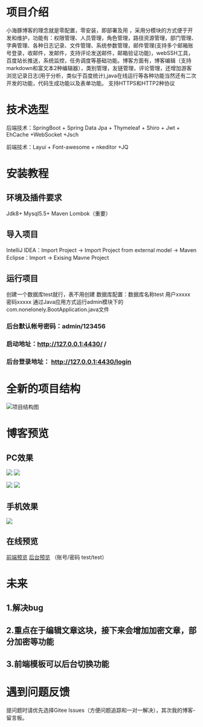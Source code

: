 

# 项目介绍
小海豚博客的理念就是零配置，零安装，即部署及用 ，采用分模块的方式便于开发和维护，功能有：权限管理、人员管理，角色管理，路径资源管理，部门管理、字典管理、各种日志记录、文件管理、系统参数管理，邮件管理(支持多个邮箱账号登录，收邮件，发邮件，支持评论发送邮件，邮箱验证功能)，webSSH工具，百度站长推送，系统监控，任务调度等基础功能。博客方面有，博客编辑（支持markdown和富文本2种编辑器），类别管理，友链管理，评论管理，还增加游客浏览记录日志(用于分析，类似于百度统计),java在线运行等各种功能当然还有二次开发的功能，代码生成功能以及表单功能。
支持HTTPS和HTTP2种协议
# 技术选型
后端技术：SpringBoot + Spring Data Jpa + Thymeleaf + Shiro + Jwt + EhCache +WebSocket +Jsch

前端技术：Layui + Font-awesome + nkeditor +JQ

# 安装教程
## 环境及插件要求
Jdk8+
Mysql5.5+
Maven
Lombok（重要）
## 导入项目
IntelliJ IDEA：Import Project -> Import Project from external model -> Maven
Eclipse：Import -> Exising Mavne Project
## 运行项目
创建一个数据库test就行，表不用创建
数据库配置：数据库名称test 用户xxxxx 密码xxxxx
通过Java应用方式运行admin模块下的com.nonelonely.BootApplication.java文件

### 后台默认帐号密码：admin/123456
### 启动地址：http://127.0.0.1:4430/ /
### 后台登录地址： http://127.0.0.1:4430/login

# 全新的项目结构
![项目结构图](https://images.gitee.com/uploads/images/2020/0225/132322_7c0689b9_1165306.png)
# 博客预览

## PC效果
![](https://nonelonely.com/upload/images/20210213/c5da9a9997ba4b5982047bbc13e64382.png)
![](https://nonelonely.com/upload/images/20210213/add6b8bcb5e24e41b3391bb193036cdb微信图片_20210214114040.png)

![](https://nonelonely.com/upload/images/20210213/1ba6f5e9a5c248349a6e7c7cefe28475.png)
![](https://nonelonely.com/upload/images/20210213/9ccdc5ba8e094af58d96d121324cfcd4微信图片_20210214114450.png)


## 手机效果
![](https://nonelonely.com/upload/images/20210213/878d7cd4a5fe4eee98cf34e6de729a65.jpg)

## 在线预览
[前端预览](https://www.nonelonely.com)
[后台预览](https://www.nonelonely.com/login)  （账号/密码  test/test）

# 未来
## 1.解决bug
## 2.重点在于编辑文章这块，接下来会增加加密文章，部分加密等功能
## 3.前端模板可以后台切换功能

# 遇到问题反馈

提问题时请优先选择Gitee Issues（方便问题追踪和一对一解决），其次我的博客-留言板。





